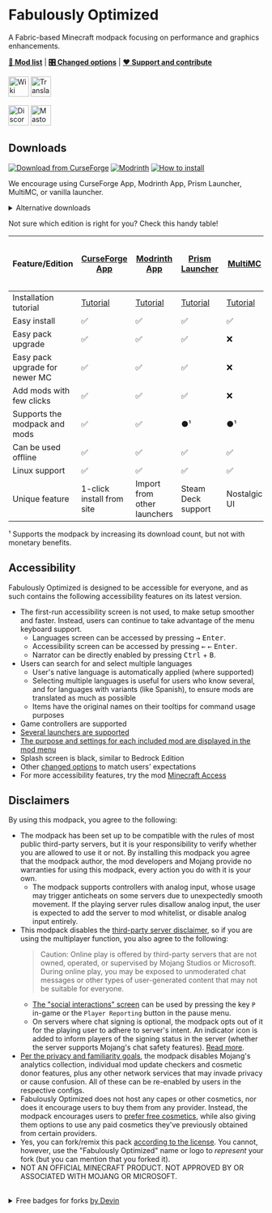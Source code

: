 # Fabulously Optimized

A Fabric-based Minecraft modpack focusing on performance and graphics enhancements.

[**📜 Mod list**](INCLUDED-MODS.md) | [**🎛️ Changed options**](https://wiki.download.fo/readme/changed-options) | [**❤️ Support and contribute**](https://download.fo/thanks)

<a href="https://wiki.download.fo/"><img alt="Wiki" height="40" src="https://cdn.jsdelivr.net/npm/@intergrav/devins-badges@3/assets/compact/documentation/gitbook_vector.svg"></a> 
<a href="https://download.fo/translate"><img alt="Translate" height="40" src="https://cdn.jsdelivr.net/npm/@intergrav/devins-badges@3/assets/compact/translate/generic-plural_vector.svg"></a>

<a href="https://download.fo/discord"><img alt="Discord" height="40" src="https://cdn.jsdelivr.net/npm/@intergrav/devins-badges@3/assets/compact/social/discord-plural_vector.svg"></a> 
<a href="https://download.fo/mastodon"><img alt="Mastodon" height="40" src="https://cdn.jsdelivr.net/npm/@intergrav/devins-badges@3/assets/compact/social/mastodon-plural_vector.svg"></a>

## Downloads

[![Download from CurseForge](https://cf.way2muchnoise.eu/full_fabulously-optimized_downloads%20on%20CurseForge.svg?badge_style=for_the_badge)](https://download.fo/curseforge) [![Modrinth](https://img.shields.io/modrinth/dt/fabulously-optimized?logo=modrinth&color=darkgreen&label=Download%20from%20Modrinth&style=for-the-badge)](https://download.fo/modrinth) [![How to install](https://i.ibb.co/FbKTDYs/github.png)](https://download.fo/install)

We encourage using CurseForge App, Modrinth App, Prism Launcher, MultiMC, or vanilla launcher.

<details>
  <summary>Alternative downloads</summary>

_These downloads do not yet support the modpack or the mods :(_
* [MultiMC (auto-update)](https://wiki.download.fo/readme/multimc-auto-update): [1.16.5](https://github.com/Fabulously-Optimized/fabulously-optimized/releases/download/v3.2.3/Fabulously.Optimized.MC.1.16.5.auto-update.zip) | [1.17.1](https://github.com/Fabulously-Optimized/fabulously-optimized/releases/download/v3.2.3/Fabulously.Optimized.MC.1.17.1.auto-update.zip) | [1.18.2](https://github.com/Fabulously-Optimized/fabulously-optimized/releases/download/v3.12.2/Fabulously.Optimized.MC.1.18.2.auto-update.zip) | [1.19.4](https://github.com/Fabulously-Optimized/fabulously-optimized/releases/download/v4.10.0/Fabulously.Optimized.MC.1.19.4.auto-update.zip) | [1.20.2](https://github.com/Fabulously-Optimized/fabulously-optimized/releases/download/v5.6.1/Fabulously.Optimized.MC.1.20.2.auto-update.zip)
* ~~Vanilla installer~~ [(planned)](https://github.com/Madis0/fabulously-optimized/issues/110)
* [GitHub releases](https://github.com/Fabulously-Optimized/fabulously-optimized/releases)
* Chat Reporting Helper resource pack: [CurseForge](https://www.curseforge.com/minecraft/texture-packs/chat-reporting-helper) | 
[Modrinth](https://modrinth.com/resourcepack/chat-reporting-helper) |
[Planet Minecraft](https://www.planetminecraft.com/texture-pack/chat-reporting-helper) (bundled in FO)
* Fast Better Grass resource pack: [CurseForge](https://www.curseforge.com/minecraft/texture-packs/fast-better-grass) | [Modrinth](https://modrinth.com/resourcepack/fast-better-grass) | [Planet Minecraft](https://www.planetminecraft.com/texture-pack/fast-better-grass) (bundled in FO)
</details>

Not sure which edition is right for you? Check this handy table!

| Feature/Edition | [CurseForge App](https://www.curseforge.com/download/app) | [Modrinth App](https://modrinth.com/app) | [Prism Launcher](https://prismlauncher.org/) | [MultiMC](https://multimc.org) | [MultiMC](https://multimc.org) (auto-update) | [Minecraft Launcher](https://www.minecraft.net/en-us/download) (vanilla - manual install) |
|---|---|---|---|---|---|---|
| Installation tutorial | [Tutorial](https://wiki.download.fo/readme/install-instructions#curseforge-app) |  [Tutorial](https://wiki.download.fo/readme/install-instructions#modrinth-app) | [Tutorial](https://wiki.download.fo/readme/install-instructions#prism-launcher) | [Tutorial](https://wiki.download.fo/readme/install-instructions#multimc) | [Tutorial](https://wiki.download.fo/readme/install-instructions#multimc-auto-update) | [Tutorial](https://wiki.download.fo/readme/install-instructions#minecraft-launcher-vanilla) |
| Easy install | ✅ | ✅ | ✅ | ✅ | ✅ | ❌ |
| Easy pack upgrade | ✅ | ✅ | ✅ | ❌ | ✅ | ❌ |
| Easy pack upgrade for newer MC | ✅ | ✅ | ✅ | ❌ | ❌ | ❌ |
| Add mods with few clicks | ✅ | ✅ | ✅ | ❌ | ❌ | ❌ |
| Supports the modpack and mods | ✅ | ✅ | ●¹ | ●¹ | ●¹ | ●¹ |
| Can be used offline | ✅ | ✅ | ✅ | ✅ | ✅ | ✅ |
| Linux support | ✅ | ✅ | ✅ | ✅ | ✅ | ✅ |
| Unique feature | 1-click install from site | Import from other launchers | Steam Deck support | Nostalgic UI | Always up to date | Familiarity |

¹ Supports the modpack by increasing its download count, but not with monetary benefits.

## Accessibility

Fabulously Optimized is designed to be accessible for everyone, and as such contains the following accessibility features on its latest version.

* The first-run accessibility screen is not used, to make setup smoother and faster. Instead, users can continue to take advantage of the menu keyboard support.
  * Languages screen can be accessed by pressing <kbd>→</kbd> <kbd>Enter</kbd>.
  * Accessibility screen can be accessed by pressing <kbd>←</kbd> <kbd>←</kbd> <kbd>Enter</kbd>.
  * Narrator can be directly enabled by pressing <kbd>Ctrl</kbd> + <kbd>B</kbd>.
* Users can search for and select multiple languages
  * User's native language is automatically applied (where supported)
  * Selecting multiple languages is useful for users who know several, and for languages with variants (like Spanish), to ensure mods are translated as much as possible
  * Items have the original names on their tooltips for command usage purposes
* Game controllers are supported
* [Several launchers are supported](#downloads)
* [The purpose and settings for each included mod are displayed in the mod menu](https://wiki.download.fo/readme/changed-options#resource-packs)
* Splash screen is black, similar to Bedrock Edition
* Other [changed options](https://wiki.download.fo/readme/changed-options) to match users' expectations
* For more accessibility features, try the mod [Minecraft Access](https://modrinth.com/mod/minecraft-access/)

## Disclaimers

By using this modpack, you agree to the following:

* The modpack has been set up to be compatible with the rules of most public third-party servers, but it is your responsibility to verify whether you are allowed to use it or not. By installing this modpack you agree that the modpack author, the mod developers and Mojang provide no warranties for using this modpack, every action you do with it is your own.
  * The modpack supports controllers with analog input, whose usage may trigger anticheats on some servers due to unexpectedly smooth movement. If the playing server rules disallow analog input, the user is expected to add the server to mod whitelist, or disable analog input entirely.
* This modpack disables the [third-party server disclaimer](https://minecraft.wiki/w/File:Multiplayer_disclaimer.png), so if you are using the multiplayer function, you also agree to the following: 
    > Caution: Online play is offered by third-party servers that are not owned, operated, or supervised by Mojang Studios or Microsoft. During online play, you may be exposed to unmoderated chat messages or other types of user-generated content that may not be suitable for everyone. 
    *  [The "social interactions" screen](https://minecraft.wiki/w/wiki/Social_Interactions_screen#Usage) can be used by pressing the key `P` in-game or the `Player Reporting` button in the pause menu.
    * On servers where chat signing is optional, the modpack opts out of it for the playing user to adhere to server's intent. An indicator icon is added to inform players of the signing status in the server (whether the server supports Mojang's chat safety features). [Read more](https://wiki.download.fo/readme/chat-reporting-faq#what-does-this-modpack-do-for-me).
* [Per the privacy and familiarity goals](https://wiki.download.fo/readme/principles), the modpack disables Mojang's analytics collection, individual mod update checkers and cosmetic donor features, plus any other network services that may invade privacy or cause confusion. All of these can be re-enabled by users in the respective configs.
* Fabulously Optimized does not host any capes or other cosmetics, nor does it encourage users to buy them from any provider. Instead, the modpack encourages users to [prefer free cosmetics](https://wiki.download.fo/readme/free-cape), while also giving them options to use any paid cosmetics they've previously obtained from certain providers.  
* Yes, you can fork/remix this pack [according to the license](LICENSE.md). You cannot, however, use the "Fabulously Optimized" name or logo to _represent_ your fork (but you can mention that you forked it).
* NOT AN OFFICIAL MINECRAFT PRODUCT. NOT APPROVED BY OR ASSOCIATED WITH MOJANG OR MICROSOFT.

<br>
<details>
  
  <summary>Free badges for forks <a href="https://intergrav.github.io/devins-badges-docs">by Devin</a></summary>
  
  <a href="https://download.fo"><img alt="Built on Fabulously Optimized" height="56" src="https://cdn.jsdelivr.net/npm/@intergrav/devins-badges@3/assets/cozy/built-with/fabulously-optimized_vector.svg"></a>
  
  Markdown and HTML for Modrinth/GitHub below; for CurseForge just select and copy the image to get it with the link.
  ```html
  <!-- Markdown -->
  [![Built on Fabulously Optimized](https://cdn.jsdelivr.net/npm/@intergrav/devins-badges@3/assets/cozy/built-with/fabulously-optimized_64h.png)](https://download.fo)

  <!-- HTML (resizeable) -->
  <a href="https://download.fo"><img alt="Built on Fabulously Optimized" height="56" src="https://cdn.jsdelivr.net/npm/@intergrav/devins-badges@3/assets/cozy/built-with/fabulously-optimized_vector.svg"></a>
  ```
  <a href="https://download.fo"><img alt="Built on Fabulously Optimized" height="40" src="https://cdn.jsdelivr.net/npm/@intergrav/devins-badges@3/assets/compact/built-with/fabulously-optimized_vector.svg"></a>
  
  Markdown and HTML for Modrinth/GitHub below; for CurseForge just select and copy the image to get it with the link.
  ```html
  <!-- Markdown -->
  [![Built on Fabulously Optimized](https://cdn.jsdelivr.net/npm/@intergrav/devins-badges@3/assets/compact/built-with/fabulously-optimized_46h.png)](https://download.fo)
  <!-- HTML (resizeable) -->
  <a href="https://download.fo"><img alt="Built on Fabulously Optimized" height="40" src="https://cdn.jsdelivr.net/npm/@intergrav/devins-badges@3/assets/compact/built-with/fabulously-optimized_vector.svg"></a>
  ```
  
</details>
